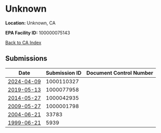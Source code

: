 # Unknown

**Location:** Unknown, CA

**EPA Facility ID:** 100000075143

[Back to CA Index](../../index.md)

## Submissions

| Date | Submission ID | Document Control Number |
|------|--------------|-------------------------|
| [2024-04-09](submissions/1000110327.md) | 1000110327 |  |
| [2019-05-13](submissions/1000077958.md) | 1000077958 |  |
| [2014-05-27](submissions/1000042935.md) | 1000042935 |  |
| [2009-05-27](submissions/1000001798.md) | 1000001798 |  |
| [2004-06-21](submissions/33783.md) | 33783 |  |
| [1999-06-21](submissions/5939.md) | 5939 |  |
